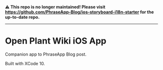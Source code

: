 **⚠️ This repo is no longer maintained! Please visit https://github.com/PhraseApp-Blog/ios-storyboard-i18n-starter for the up-to-date repo.**

---

# Open Plant Wiki iOS App

Companion app to PhraseApp Blog post.

Built with XCode 10.
